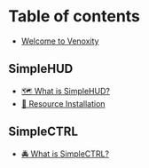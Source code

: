 # Table of contents

* [Welcome to Venoxity](README.md)

## SimpleHUD

* [🗺 What is SimpleHUD?](simplehud/what-is-simplehud.md)
* [📃 Resource Installation](simplehud/resource-installation.md)

## SimpleCTRL

* [🚔 What is SimpleCTRL?](simplectrl/what-is-simplectrl.md)
